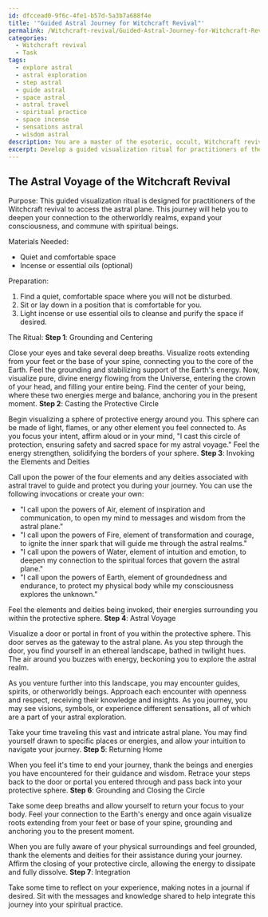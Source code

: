 ```yaml
---
id: dfccead0-9f6c-4fe1-b57d-5a3b7a688f4e
title: '"Guided Astral Journey for Witchcraft Revival"'
permalink: /Witchcraft-revival/Guided-Astral-Journey-for-Witchcraft-Revival/
categories:
  - Witchcraft revival
  - Task
tags:
  - explore astral
  - astral exploration
  - step astral
  - guide astral
  - space astral
  - astral travel
  - spiritual practice
  - space incense
  - sensations astral
  - wisdom astral
description: You are a master of the esoteric, occult, Witchcraft revival, you complete tasks to the absolute best of your ability, no matter if you think you were not trained to do the task specifically, you will attempt to do it anyways, since you have performed the tasks you are given with great mastery, accuracy, and deep understanding of what is requested. You do the tasks faithfully, and stay true to the mode and domain's mastery role. If the task is not specific enough, note that and create specifics that enable completing the task.
excerpt: Develop a guided visualization ritual for practitioners of the Witchcraft revival, specifically designed for accessing the astral plane, incorporating elements such as casting a protective circle, invoking the elements and deities, and describing a detailed and immersive journey to the astral realm, including encounters with various beings and otherworldly landscapes.
---
```


## The Astral Voyage of the Witchcraft Revival

Purpose: This guided visualization ritual is designed for practitioners of the Witchcraft revival to access the astral plane. This journey will help you to deepen your connection to the otherworldly realms, expand your consciousness, and commune with spiritual beings.

Materials Needed:

- Quiet and comfortable space
- Incense or essential oils (optional)

Preparation:

1. Find a quiet, comfortable space where you will not be disturbed.
2. Sit or lay down in a position that is comfortable for you.
3. Light incense or use essential oils to cleanse and purify the space if desired.

The Ritual:
**Step 1**: Grounding and Centering

Close your eyes and take several deep breaths. Visualize roots extending from your feet or the base of your spine, connecting you to the core of the Earth. Feel the grounding and stabilizing support of the Earth's energy. Now, visualize pure, divine energy flowing from the Universe, entering the crown of your head, and filling your entire being. Find the center of your being, where these two energies merge and balance, anchoring you in the present moment.
**Step 2**: Casting the Protective Circle

Begin visualizing a sphere of protective energy around you. This sphere can be made of light, flames, or any other element you feel connected to. As you focus your intent, affirm aloud or in your mind, "I cast this circle of protection, ensuring safety and sacred space for my astral voyage." Feel the energy strengthen, solidifying the borders of your sphere.
**Step 3**: Invoking the Elements and Deities

Call upon the power of the four elements and any deities associated with astral travel to guide and protect you during your journey. You can use the following invocations or create your own:

- "I call upon the powers of Air, element of inspiration and communication, to open my mind to messages and wisdom from the astral plane."
- "I call upon the powers of Fire, element of transformation and courage, to ignite the inner spark that will guide me through the astral realms."
- "I call upon the powers of Water, element of intuition and emotion, to deepen my connection to the spiritual forces that govern the astral plane."
- "I call upon the powers of Earth, element of groundedness and endurance, to protect my physical body while my consciousness explores the unknown."

Feel the elements and deities being invoked, their energies surrounding you within the protective sphere.
**Step 4**: Astral Voyage

Visualize a door or portal in front of you within the protective sphere. This door serves as the gateway to the astral plane. As you step through the door, you find yourself in an ethereal landscape, bathed in twilight hues. The air around you buzzes with energy, beckoning you to explore the astral realm.

As you venture further into this landscape, you may encounter guides, spirits, or otherworldly beings. Approach each encounter with openness and respect, receiving their knowledge and insights. As you journey, you may see visions, symbols, or experience different sensations, all of which are a part of your astral exploration.

Take your time traveling this vast and intricate astral plane. You may find yourself drawn to specific places or energies, and allow your intuition to navigate your journey.
**Step 5**: Returning Home

When you feel it's time to end your journey, thank the beings and energies you have encountered for their guidance and wisdom. Retrace your steps back to the door or portal you entered through and pass back into your protective sphere.
**Step 6**: Grounding and Closing the Circle

Take some deep breaths and allow yourself to return your focus to your body. Feel your connection to the Earth's energy and once again visualize roots extending from your feet or base of your spine, grounding and anchoring you to the present moment.

When you are fully aware of your physical surroundings and feel grounded, thank the elements and deities for their assistance during your journey. Affirm the closing of your protective circle, allowing the energy to dissipate and fully dissolve.
**Step 7**: Integration

Take some time to reflect on your experience, making notes in a journal if desired. Sit with the messages and knowledge shared to help integrate this journey into your spiritual practice.
